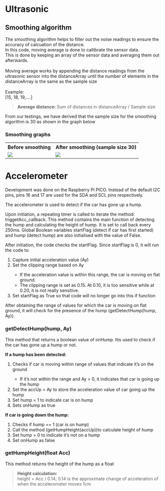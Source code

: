 # Ultrasonic

## Smoothing algorithm
The smoothing algorithm helps to filter out the noise readings to ensure the accuracy of calcuation of the distance.
<br>
In this code, moving average is done to callibrate the sensor data.
<br>
This is done by keeping an array of the sensor data and averaging them out afterwards.
<br><br>
Moving average works by appending the distance readings from the ultrasonic sensor into the distanceArray until the number of elements in the distanceArray is the same as the sample size
<br><br> Example:
<br>
[15, 18, 19,....]

> <b>Average distance:</b> Sum of distances in distanceArray / Sample size

From our testings, we have derived that the sample size for the smoothing algorithm is 30 as shown in the graph below

### Smoothing graphs
<table>
<tr>
<th>
Before smoothing
</th>
<th>
After smoothing (sample size 30)
</th>
</tr>
<tr>
<td>
<img src=https://user-images.githubusercontent.com/112333943/204502769-818579af-8979-4dae-8e0a-8a508e683eb0.png>
</td>
<td>
<img src=https://user-images.githubusercontent.com/112333943/204502808-e01e0147-ee1a-429f-a40e-46f328430841.png>
</td>
</tr>
</table>

# Accelerometer
Development was done on the Raspberry Pi PICO. Instead of the default I2C pins, pins 16 and 17 are used for the SDA and SCL pins respectively.

The accelerometer is used to detect if the car has gone up a hump. 

Upon initiation, a repeating timer is called to iterate the method: triggetAcc_callback. This method contains the main function of detecting the hump and calculating the height of hump. It is set to call back every 250ms. Global Boolean variables startFlag (detect if car has first started) and hump (detect hump) are also initialised with the value of False.

After initiation, the code checks the startFlag. Since startFlag is 0, it will run the code to:

<ol>
<li>Capture initial acceleration value (Ay)</li>
<li>Set the clipping range based on Ay</li>
<ul>
<li>If the acceleration value is within this range, the car is moving on flat ground.</li>
<li>The clipping range is set as 0.15. At 0.10, it is too sensitive while at 0.20, it is not really sensitive.</li>
</ul>
<li>Set startFlag as True so that code will no longer go into this if function</li>
</ol>

After obtaining the range of values for which the car is moving on flat ground, it will check for the presence of the hump (getDetectHump(hump, Ay)).

### getDetectHump(hump, Ay)

This method that returns a boolean value of onHump. Itis used to check if the car has gone up a hump or not.

<b>If a hump has been detected:</b>

<ol>
<li>Checks if car is moving within range of values that indicate it’s on the ground</li>
<ul>
<li>If it’s not within the range and Ay > 0, it indicates that car is going up the hump</li>
</ul>
<li>Set the accUp = Ay to store the acceleration value of car going up the hump</li>
<li>Set hump = 1 to indicate car is on hump</li>
<li>Sets onHump as true</li>
</ol>

<b>If car is going down the hump:</b>

<ol>
<li>Checks if hump == 1 (car is on hump)</li>
<li>Call the method (getHumpHeight(accUp))to calculate height of hump</li>
<li>Set hump = 0 to indicate it’s not on a hump</li>
<li>Set onHump as false</li>
</ol>

### getHumpHeight(float Acc)

This method returns the height of the hump as a float

> <b>Height calculation:</b><br>
height = Acc / 0.14;
0.14 is the approximate change of acceleration of when the accelerometer moves 1cm
